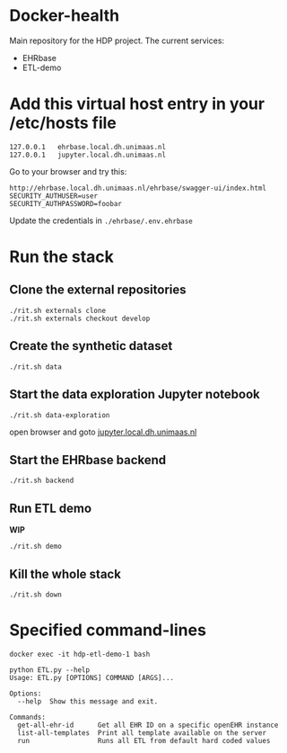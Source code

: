# Docker-health

Main repository for the HDP project.
The current services:
- EHRbase
- ETL-demo

# Add this virtual host entry in your /etc/hosts file
```
127.0.0.1	ehrbase.local.dh.unimaas.nl
127.0.0.1	jupyter.local.dh.unimaas.nl
```

Go to your browser and try this:
```
http://ehrbase.local.dh.unimaas.nl/ehrbase/swagger-ui/index.html
SECURITY_AUTHUSER=user
SECURITY_AUTHPASSWORD=foobar
```
Update the credentials in `./ehrbase/.env.ehrbase`

# Run the stack

## Clone the external repositories

```
./rit.sh externals clone
./rit.sh externals checkout develop
```

## Create the synthetic dataset

```
./rit.sh data
```

## Start the data  exploration Jupyter notebook

```
./rit.sh data-exploration
```
open browser and goto [jupyter.local.dh.unimaas.nl](jupyter.local.dh.unimaas.nl)

## Start the EHRbase backend

```
./rit.sh backend
```


## Run ETL demo

**WIP**

```
./rit.sh demo
```

## Kill the whole stack

```
./rit.sh down
```


# Specified command-lines
```
docker exec -it hdp-etl-demo-1 bash
```

```
python ETL.py --help
Usage: ETL.py [OPTIONS] COMMAND [ARGS]...

Options:
  --help  Show this message and exit.

Commands:
  get-all-ehr-id      Get all EHR ID on a specific openEHR instance
  list-all-templates  Print all template available on the server
  run                 Runs all ETL from default hard coded values
```
